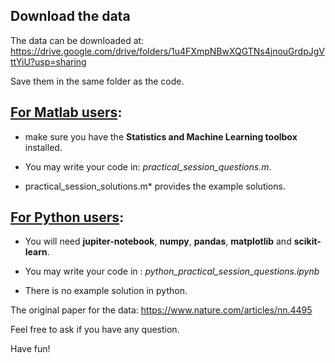 ## Download the data

The data can be downloaded at: https://drive.google.com/drive/folders/1u4FXmpNBwXQGTNs4jnouGrdpJgVttYiU?usp=sharing

Save them in the same folder as the code.

## <u>For Matlab users</u>: 

- make sure you have the **Statistics and Machine Learning toolbox** installed.

- You may write your code in:  *practical_session_questions.m*.
- practical_session_solutions.m* provides the example solutions.



## <u>For Python users</u>:

- You will need **jupiter-notebook**, **numpy**, **pandas**, **matplotlib** and **scikit-learn**.

- You may write your code in : *python_practical_session_questions.ipynb*

- There is no example solution in python.



The original paper for the data: https://www.nature.com/articles/nn.4495 

Feel free to ask if you have any question.

Have fun!



